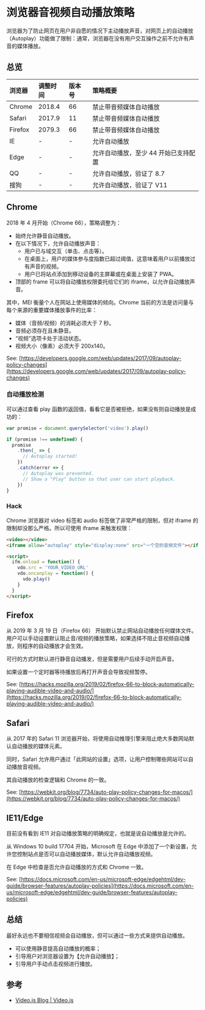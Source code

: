 # 浏览器音视频自动播放策略

浏览器为了防止网页在用户非自愿的情况下主动播放声音，对网页上的自动播放（Autoplay）功能做了限制：通常，浏览器在没有用户交互操作之前不允许有声音的媒体播放。

## 总览

| 浏览器  | 调整时间 | 版本号 | 策略概要                             |
| :------ | :------- | :----- | :----------------------------------- |
| Chrome  | 2018.4   | 66     | 禁止带音频媒体自动播放               |
| Safari  | 2017.9   | 11     | 禁止带音频媒体自动播放               |
| Firefox | 2079.3   | 66     | 禁止带音频媒体自动播放               |
| IE      | -        | -      | 允许自动播放                         |
| Edge    | -        | -      | 允许自动播放，至少 44 开始已支持配置 |
| QQ      | -        | -      | 允许自动播放，验证了 8.7             |
| 搜狗    | -        | -      | 允许自动播放，验证了 V11             |

## Chrome

2018 年 4 月开始（Chrome 66），策略调整为：

- 始终允许静音自动播放。
- 在以下情况下，允许自动播放声音：
  - 用户已与域交互（单击、点击等）。
  - 在桌面上，用户的媒体参与度指数已超过阈值，这意味着用户以前播放过有声音的视频。
  - 用户已将站点添加到移动设备的主屏幕或在桌面上安装了 PWA。
- 顶部的 frame 可以将自动播放权限委托给它们的 iframe，以允许自动播放声音。

其中，MEI 衡量个人在网站上使用媒体的倾向。Chrome 当前的方法是访问量与每个来源的重要媒体播放事件的比率：

- 媒体（音频/视频）的消耗必须大于 7 秒。
- 音频必须存在且未静音。
- “视频”选项卡处于活动状态。
- 视频大小（像素）必须大于 200x140。

See: [https://developers.google.com/web/updates/2017/09/autoplay-policy-changes](https://developers.google.com/web/updates/2017/09/autoplay-policy-changes)

### 自动播放检测

可以通过查看 play 函数的返回值，看看它是否被拒绝，如果没有则自动播放是成功的：

```javascript
var promise = document.querySelector('video').play()

if (promise !== undefined) {
  promise
    .then(_ => {
      // Autoplay started!
    })
    .catch(error => {
      // Autoplay was prevented.
      // Show a "Play" button so that user can start playback.
    })
}
```

### Hack

Chrome 浏览器对 video 标签和 audio 标签做了非常严格的限制，但对 iframe 的限制却没那么严格。所以可使用 iframe 来触发权限：

```html
<video></video>
<iframe allow="autoplay" style="display:none" src="一个空的音频文件"></iframe>

<script>
  ifm.onload = function() {
    vdo.src = 'YOUR_VIDEO_URL'
    vdo.oncanplay = function() {
      vdo.play()
    }
  }
</script>
```

## Firefox

从 2019 年 3 月 19 日（Firefox 66） 开始默认禁止网站自动播放任何媒体文件。用户可以手动设置默认阻止音/视频的播放策略，如果选择不阻止音视频自动播放，则程序的自动播放才会生效。

可行的方式时默认进行静音自动播发，但是需要用户后续手动开启声音。

如果设置一个定时器等待播放后再打开声音会导致视频暂停。

See: [https://hacks.mozilla.org/2019/02/firefox-66-to-block-automatically-playing-audible-video-and-audio/](https://hacks.mozilla.org/2019/02/firefox-66-to-block-automatically-playing-audible-video-and-audio/)

## Safari

从 2017 年的 Safari 11 浏览器开始，将使用自动推理引擎来阻止绝大多数网站默认自动播放的媒体元素。

同时，Safari 允许用户通过「此网站的设置」选项，让用户控制哪些网站可以自动播放音视频。

其自动播放的检查逻辑和 Chrome 的一致。

See: [https://webkit.org/blog/7734/auto-play-policy-changes-for-macos/](https://webkit.org/blog/7734/auto-play-policy-changes-for-macos/)

## IE11/Edge

目前没有看到 IE11 对自动播放策略的明确规定，也就是说自动播放是允许的。

从 Windows 10 build 17704 开始，Microsoft 在 Edge 中添加了一个新设置，允许您控制站点是否可以自动播放媒体，默认允许自动播放视频。

在 Edge 中检查是否允许自动播放的方式和 Chrome 一致。

See: [https://docs.microsoft.com/en-us/microsoft-edge/edgehtml/dev-guide/browser-features/autoplay-policies](https://docs.microsoft.com/en-us/microsoft-edge/edgehtml/dev-guide/browser-features/autoplay-policies)

## 总结

最好永远也不要相信视频会自动播放，但可以通过一些方式来提供自动播放。

- 可以使用静音提高自动播放的概率；
- 引导用户对浏览器设置为【允许自动播放】；
- 引导用户手动点击视频进行播放。

## 参考

- [Video.js Blog | Video.js](https://videojs.com/blog/autoplay-best-practices-with-video-js/)
